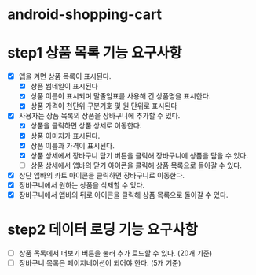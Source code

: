 # android-shopping-cart

# step1 상품 목록 기능 요구사항

- [x] 앱을 켜면 상품 목록이 표시된다.
  - [x] 상품 썸네일이 표시된다
  - [x] 상품 이름이 표시되며 말줄임표를 사용해 긴 상품명을 표시한다.
  - [x] 상품 가격이 천단위 구분기호 및 원 단위로 표시된다
- [x] 사용자는 상품 목록의 상품을 장바구니에 추가할 수 있다.
  - [x] 상품을 클릭하면 상품 상세로 이동한다.
  - [x] 상품 이미지가 표시된다.
  - [x] 상품 이름과 가격이 표시된다.
  - [x] 상품 상세에서 장바구니 담기 버튼을 클릭해 장바구니에 상품을 담을 수 있다.
  - [ ] 상품 상세에서 앱바의 닫기 아이콘을 클릭해 상품 목록으로 돌아갈 수 있다.
- [x] 상단 앱바의 카트 아이콘을 클릭하면 장바구니로 이동한다.
- [x] 장바구니에서 원하는 상품을 삭제할 수 있다.
- [x] 장바구니에서 앱바의 뒤로 아이콘을 클릭해 상품 목록으로 돌아갈 수 있다.

# step2 데이터 로딩 기능 요구사항
- [ ] 상품 목록에서 더보기 버튼을 눌러 추가 로드할 수 있다. (20개 기준)
- [ ] 장바구니 목록은 페이지네이션이 되어야 한다. (5개 기준)